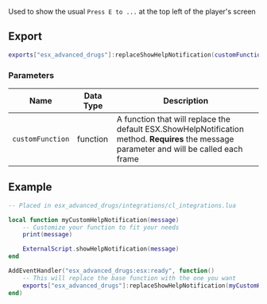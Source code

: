 Used to show the usual `Press E to ...` at the top left of the player's screen

## Export
``` lua
exports["esx_advanced_drugs"]:replaceShowHelpNotification(customFunction)
```

### Parameters

| Name              | Data Type | Description                 |
| -                 | -         | -                             |
| `customFunction`         | function    | A function that will replace the default ESX.ShowHelpNotification method. **Requires** the message parameter and will be called each frame |

## Example
``` lua
-- Placed in esx_advanced_drugs/integrations/cl_integrations.lua

local function myCustomHelpNotification(message)
    -- Customize your function to fit your needs
    print(message)

    ExternalScript.showHelpNotification(message)
end

AddEventHandler("esx_advanced_drugs:esx:ready", function() 
    -- This will replace the base function with the one you want
    exports["esx_advanced_drugs"]:replaceShowHelpNotification(myCustomHelpNotification)
end)
```
